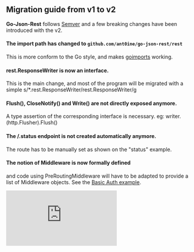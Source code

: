 
## Migration guide from v1 to v2

**Go-Json-Rest** follows [Semver](http://semver.org/) and a few breaking changes have been introduced with the v2.

#### The import path has changed to `github.com/ant0ine/go-json-rest/rest`

This is more conform to the Go style, and makes [goimports](https://godoc.org/code.google.com/p/go.tools/cmd/goimports) working.

#### rest.ResponseWriter is now an interface.

This is the main change, and most of the program will be migrated with a simple s/\*\.rest\.ResponseWriter/rest\.ResponseWriter/g

#### Flush(), CloseNotify() and Write() are not directly exposed anymore.

A type assertion of the corresponding interface is necessary. eg: writer.(http.Flusher).Flush()

#### The /.status endpoint is not created automatically anymore.

The route has to be manually set as shown on the "status" example.

####  The notion of Middleware is now formally defined

and code using PreRoutingMiddleware will have to be adapted to provide a list of Middleware objects. See the [Basic Auth example](https://github.com/ant0ine/go-json-rest-examples/blob/v2-alpha/auth-basic/main.go).


[![Analytics](https://ga-beacon.appspot.com/UA-309210-4/go-json-rest/v2-alpha/MigrationGuide-v1tov2.md)](https://github.com/igrigorik/ga-beacon)
